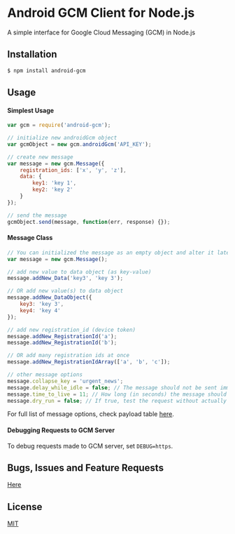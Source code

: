 # Android GCM Client for Node.js

A simple interface for Google Cloud Messaging (GCM) in Node.js


## Installation
```bash
$ npm install android-gcm
```

## Usage

#### Simplest Usage
```js
var gcm = require('android-gcm');

// initialize new androidGcm object
var gcmObject = new gcm.androidGcm('API_KEY');

// create new message
var message = new gcm.Message({
    registration_ids: ['x', 'y', 'z'],
    data: {
        key1: 'key 1',
        key2: 'key 2'
    }
});

// send the message
gcmObject.send(message, function(err, response) {});

```

#### Message Class
```js
// You can initialized the message as an empty object and alter it later.
var message = new gcm.Message();

// add new value to data object (as key-value)
message.addNew_Data('key3', 'key 3');

// OR add new value(s) to data object
message.addNew_DataObject({
    key3: 'key 3',
    key4: 'key 4'
});

// add new registration_id (device token)
message.addNew_RegistrationId('a');
message.addNew_RegistrationId('b');

// OR add many registration ids at once
message.addNew_RegistrationIdArray(['a', 'b', 'c']);

// other message options
message.collapse_key = 'urgent_news';
message.delay_while_idle = false; // The message should not be sent immediately if the device is idle.
message.time_to_live = 11; // How long (in seconds) the message should be kept on GCM storage if the device is offline.
message.dry_run = false; // If true, test the request without actually sending a message
```
For full list of message options, check payload table [here](http://developer.android.com/google/gcm/server.html).


#### Debugging Requests to GCM Server
To debug requests made to GCM server, set `DEBUG=https`.


## Bugs, Issues and Feature Requests
[Here](https://github.com/MuhammadReda/android-gcm/issues)

## License
[MIT](http://opensource.org/licenses/MIT)
